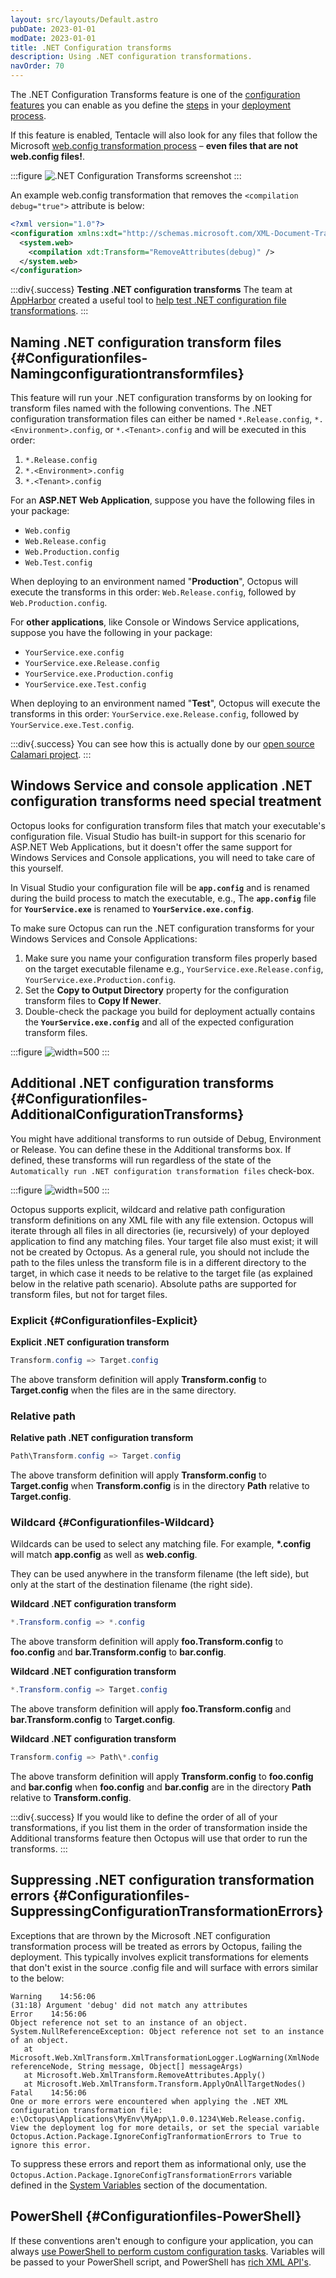 ```yaml
---
layout: src/layouts/Default.astro
pubDate: 2023-01-01
modDate: 2023-01-01
title: .NET Configuration transforms
description: Using .NET configuration transformations.
navOrder: 70
---
```


The .NET Configuration Transforms feature is one of the [configuration features](/docs/projects/steps/configuration-features/) you can enable as you define the [steps](/docs/projects/steps/) in your [deployment process](/docs/projects/deployment-process).

If this feature is enabled, Tentacle will also look for any files that follow the Microsoft [web.config transformation process](https://msdn.microsoft.com/en-us/library/dd465326.aspx) – **even files that are not web.config files!**.

:::figure
![.NET Configuration Transforms screenshot](/docs/projects/steps/configuration-features/configuration-transforms/images/configuration-transforms.png "width=500")
:::

An example web.config transformation that removes the `<compilation debug="true">` attribute is below:

```xml
<?xml version="1.0"?>
<configuration xmlns:xdt="http://schemas.microsoft.com/XML-Document-Transform">
  <system.web>
    <compilation xdt:Transform="RemoveAttributes(debug)" />
  </system.web>
</configuration>
```

:::div{.success}
**Testing .NET configuration transforms**
The team at [AppHarbor](https://appharbor.com/) created a useful tool to [help test .NET configuration file transformations](https://webconfigtransformationtester.apphb.com/).
:::

## Naming .NET configuration transform files {#Configurationfiles-Namingconfigurationtransformfiles}

This feature will run your .NET configuration transforms by on looking for transform files named with the following conventions. The .NET configuration transformation files can either be named `*.Release.config`, `*.<Environment>.config`, or `*.<Tenant>.config` and will be executed in this order:

1. `*.Release.config`
2. `*.<Environment>.config`
3. `*.<Tenant>.config`

For an **ASP.NET Web Application**, suppose you have the following files in your package:

- `Web.config`
- `Web.Release.config`
- `Web.Production.config`
- `Web.Test.config`

When deploying to an environment named "**Production**", Octopus will execute the transforms in this order: `Web.Release.config`, followed by `Web.Production.config`.

For **other applications**, like Console or Windows Service applications, suppose you have the following in your package:

- `YourService.exe.config`
- `YourService.exe.Release.config`
- `YourService.exe.Production.config`
- `YourService.exe.Test.config`

When deploying to an environment named "**Test**", Octopus will execute the transforms in this order: `YourService.exe.Release.config`, followed by `YourService.exe.Test.config`.

:::div{.success}
You can see how this is actually done by our [open source Calamari project](https://github.com/OctopusDeploy/Calamari/blob/master/source/Calamari.Shared/Deployment/Conventions/ConfigurationTransformsConvention.cs).
:::

## Windows Service and console application .NET configuration transforms need special treatment

Octopus looks for configuration transform files that match your executable's configuration file. Visual Studio has built-in support for this scenario for ASP.NET Web Applications, but it doesn't offer the same support for Windows Services and Console applications, you will need to take care of this yourself.

In Visual Studio your configuration file will be **`app.config`** and is renamed during the build process to match the executable, e.g., The **`app.config`** file for **`YourService.exe`** is renamed to **`YourService.exe.config`**.

To make sure Octopus can run the .NET configuration transforms for your Windows Services and Console Applications:

1. Make sure you name your configuration transform files properly based on the target executable filename e.g., `YourService.exe.Release.config`, `YourService.exe.Production.config`.
2. Set the **Copy to Output Directory** property for the configuration transform files to **Copy If Newer**.
3. Double-check the package you build for deployment actually contains the **`YourService.exe.config`** and all of the expected configuration transform files.

:::figure
![](/docs/projects/steps/configuration-features/configuration-transforms/images/console-support.png "width=500")
:::


## Additional .NET configuration transforms {#Configurationfiles-AdditionalConfigurationTransforms}

You might have additional transforms to run outside of Debug, Environment or Release. You can define these in the Additional transforms box. If defined, these transforms will run regardless of the state of the `Automatically run .NET configuration transformation files` check-box.

:::figure
![](/docs/projects/steps/configuration-features/configuration-transforms/images/additional-transforms.png "width=500")
:::

Octopus supports explicit, wildcard and relative path configuration transform definitions on any XML file with any file extension. Octopus will iterate through all files in all directories (ie, recursively) of your deployed application to find any matching files. Your target file also must exist; it will not be created by Octopus.
As a general rule, you should not include the path to the files unless the transform file is in a different directory to the target, in which case it needs to be relative to the target file (as explained below in the relative path scenario). Absolute paths are supported for transform files, but not for target files.

### Explicit {#Configurationfiles-Explicit}

**Explicit .NET configuration transform**

```powershell
Transform.config => Target.config
```

The above transform definition will apply **Transform.config** to **Target.config** when the files are in the same directory.

### Relative path

**Relative path .NET configuration transform**

```powershell
Path\Transform.config => Target.config
```

The above transform definition will apply **Transform.config** to **Target.config** when **Transform.config** is in the directory **Path** relative to **Target.config**.

### Wildcard {#Configurationfiles-Wildcard}

Wildcards can be used to select any matching file. For example, **\*.config** will match **app.config** as well as **web.config**.

They can be used anywhere in the transform filename (the left side), but only at the start of the destination filename (the right side).

**Wildcard .NET configuration transform**

```powershell
*.Transform.config => *.config
```

The above transform definition will apply **foo.Transform.config** to **foo.config** and **bar.Transform.config** to **bar.config**.

**Wildcard .NET configuration transform**

```powershell
*.Transform.config => Target.config
```

The above transform definition will apply **foo.Transform.config** and **bar.Transform.config** to **Target.config**.

**Wildcard .NET configuration transform**

```powershell
Transform.config => Path\*.config
```

The above transform definition will apply **Transform.config** to **foo.config** and **bar.config** when **foo.config** and **bar.config** are in the directory **Path** relative to **Transform.config**.

:::div{.success}
If you would like to define the order of all of your transformations, if you list them in the order of transformation inside the Additional transforms feature then Octopus will use that order to run the transforms.
:::

## Suppressing .NET configuration transformation errors {#Configurationfiles-SuppressingConfigurationTransformationErrors}

Exceptions that are thrown by the Microsoft .NET configuration transformation process will be treated as errors by Octopus, failing the deployment. This typically involves explicit transformations for elements that don't exist in the source .config file and will surface with errors similar to the below:

```
Warning    14:56:06
(31:18) Argument 'debug' did not match any attributes
Error    14:56:06
Object reference not set to an instance of an object.
System.NullReferenceException: Object reference not set to an instance of an object.
   at Microsoft.Web.XmlTransform.XmlTransformationLogger.LogWarning(XmlNode referenceNode, String message, Object[] messageArgs)
   at Microsoft.Web.XmlTransform.RemoveAttributes.Apply()
   at Microsoft.Web.XmlTransform.Transform.ApplyOnAllTargetNodes()
Fatal    14:56:06
One or more errors were encountered when applying the .NET XML configuration transformation file: e:\Octopus\Applications\MyEnv\MyApp\1.0.0.1234\Web.Release.config. View the deployment log for more details, or set the special variable Octopus.Action.Package.IgnoreConfigTranformationErrors to True to ignore this error.
```

To suppress these errors and report them as informational only, use the `Octopus.Action.Package.IgnoreConfigTransformationErrors` variable defined in the [System Variables](/docs/projects/variables/system-variables) section of the documentation.

## PowerShell {#Configurationfiles-PowerShell}

If these conventions aren't enough to configure your application, you can always [use PowerShell to perform custom configuration tasks](/docs/deployments/custom-scripts). Variables will be passed to your PowerShell script, and PowerShell has [rich XML API's](https://www.codeproject.com/Articles/61900/PowerShell-and-XML).
